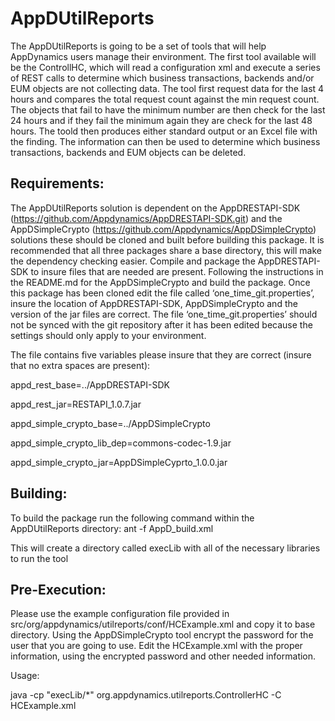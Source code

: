 AppDUtilReports
===============
The AppDUtilReports is going to be a set of tools that will help AppDynamics users manage their environment. The first tool available will be the ControllHC, which will read a configuration xml and execute a series of REST calls to determine which business transactions, backends and/or EUM objects are not collecting data. The tool first request data for the last 4 hours and compares the total request count against the min request count. The objects that fail to have the minimum number are then check for the last 24 hours and if they fail the minimum again they are check for the last 48 hours. The toold then produces either standard output or an Excel file with the finding. The information can then be used to determine which business transactions, backends and EUM objects can be deleted. 

Requirements:
-------------
The AppDUtilReports solution is dependent on the AppDRESTAPI-SDK (https://github.com/Appdynamics/AppDRESTAPI-SDK.git) and the AppDSimpleCrypto (https://github.com/Appdynamics/AppDSimpleCrypto) solutions these should be cloned and built before building this package. It is recommended that all three packages share a base directory, this will make the dependency checking easier. Compile and package the AppDRESTAPI-SDK to insure files that are needed are present. Following the instructions in the README.md for the AppDSimpleCrypto and build the package. Once this package has been cloned edit the file called ‘one_time_git.properties’, insure the location of AppDRESTAPI-SDK, AppDSimpleCrypto and  the version of the jar files are correct. The file ‘one_time_git.properties’ should not be synced with the git repository after it has been edited because the settings should only apply to your environment.

The file contains five variables please insure that they are correct (insure that no extra spaces are present): 

  appd_rest_base=../AppDRESTAPI-SDK 

  appd_rest_jar=RESTAPI_1.0.7.jar

  appd_simple_crypto_base=../AppDSimpleCrypto

  appd_simple_crypto_lib_dep=commons-codec-1.9.jar

  appd_simple_crypto_jar=AppDSimpleCyprto_1.0.0.jar


Building:
---------

To build the package run the following command within the AppDUtilReports directory:
 ant -f AppD_build.xml

This will create a directory called execLib with all of the necessary libraries to run the tool

Pre-Execution:
--------------

Please use the example configuration file provided in src/org/appdynamics/utilreports/conf/HCExample.xml and copy it to base directory. Using the AppDSimpleCrypto tool encrypt the password for the user that you are going to use. Edit the HCExample.xml with the proper information, using the encrypted password and other needed information.

Usage:

java -cp "execLib/*" org.appdynamics.utilreports.ControllerHC -C HCExample.xml


